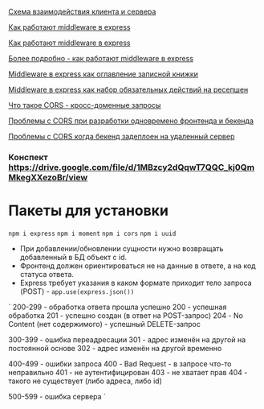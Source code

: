 [Схема взаимодействия клиента и сервера](./slides/Client-Server-schema.jpg)

[Как работают middleware в express](./slides/middleware-work-schema.jpg)

[Как работают middleware в express](./slides/middleware-work-schema.jpg)

[Более подробно - как работают middleware в express](./slides/middleware-work-schema-details.jpg)

[Middleware в express как оглавление записной книжки](./slides/middleware-work-schema-details-2.jpg)

[Middleware в express как набор обязательных действий на ресепшен](./slides/middleware-work-schema-details-3.jpg)

[Что такое CORS - кросс-доменные запросы](./slides/what-is-it-cors.jpg)

[Проблемы с CORS при разработки одновремено фронтенда и бекенда](./slides/fullstack-developer-cors-problem.jpg)

[Проблемы с CORS когда бекенд задеплоен на удаленный сервер](./slides/fullstack-developer-cors-problem-2.jpg)

### Конспект https://drive.google.com/file/d/1MBzcy2dQqwT7QQC_kj0QmMkegXXezoBr/view

# Пакеты для установки
`npm i express`
`npm i moment`
`npm i cors`
`npm i uuid`

- При добавлении/обновлении сущности нужно возвращать добавленный в БД объект с id.
- Фронтенд должен ориентироваться не на данные в ответе, а на код статуса ответа.
- Express требует указания в каком формате приходит тело запроса (POST) - `app.use(express.json())`

`
200-299 - обработка ответа прошла успешно
  200 - успешная обработка
  201 - успешно создан (в ответ на POST-запрос)
  204 - No Content (нет содержимого) - успешный DELETE-запрос

300-399 - ошибка переадресации
  301 - адрес изменён на другой на постоянной основе
  302 - адрес изменён на другой временно

400-499 - ошибки запроса
  400 - Bad Request - в запросе что-то неправильно
  401 - не аутентифицирован
  403 - не хватает прав
  404 - такого не существует (либо адреса, либо id)

500-599 - ошибка сервера
`